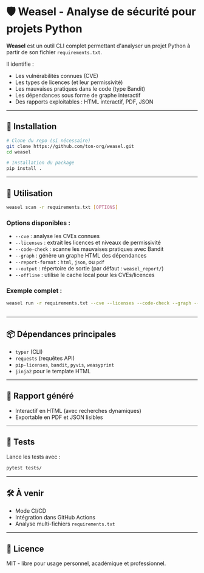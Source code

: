 # 🛡️ Weasel - Analyse de sécurité pour projets Python

**Weasel** est un outil CLI complet permettant d'analyser un projet Python à partir de son fichier `requirements.txt`.

Il identifie :
- Les vulnérabilités connues (CVE)
- Les types de licences (et leur permissivité)
- Les mauvaises pratiques dans le code (type Bandit)
- Les dépendances sous forme de graphe interactif
- Des rapports exploitables : HTML interactif, PDF, JSON

---

## 🚀 Installation

```bash
# Clone du repo (si nécessaire)
git clone https://github.com/ton-org/weasel.git
cd weasel

# Installation du package
pip install .
```

---

## 🧪 Utilisation

```bash
weasel scan -r requirements.txt [OPTIONS]
```

### Options disponibles :
- `--cve` : analyse les CVEs connues
- `--licenses` : extrait les licences et niveaux de permissivité
- `--code-check` : scanne les mauvaises pratiques avec Bandit
- `--graph` : génère un graphe HTML des dépendances
- `--report-format` : `html`, `json`, ou `pdf`
- `--output` : répertoire de sortie (par défaut : `weasel_report/`)
- `--offline` : utilise le cache local pour les CVEs/licences

### Exemple complet :
```bash
weasel run -r requirements.txt --cve --licenses --code-check --graph --report-format html --config config.yaml



```

---

## 📦 Dépendances principales
- `typer` (CLI)
- `requests` (requêtes API)
- `pip-licenses`, `bandit`, `pyvis`, `weasyprint`
- `jinja2` pour le template HTML

---

## 📄 Rapport généré
- Interactif en HTML (avec recherches dynamiques)
- Exportable en PDF et JSON lisibles

---

## 🧪 Tests

Lance les tests avec :
```bash
pytest tests/
```

---

## 🛠️ À venir
- Mode CI/CD
- Intégration dans GitHub Actions
- Analyse multi-fichiers `requirements.txt`

---

## 📜 Licence
MIT - libre pour usage personnel, académique et professionnel.
